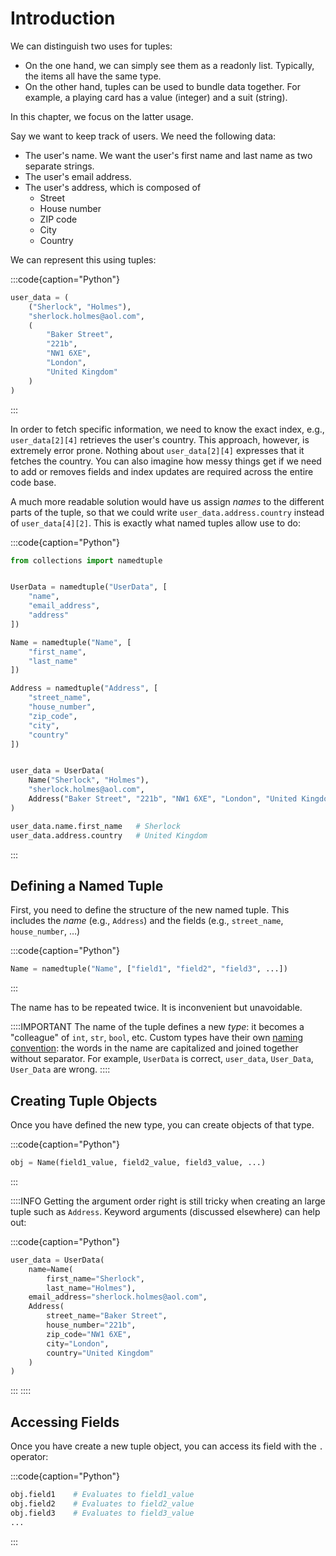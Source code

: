# Introduction

We can distinguish two uses for tuples:

* On the one hand, we can simply see them as a readonly list.
  Typically, the items all have the same type.
* On the other hand, tuples can be used to bundle data together.
  For example, a playing card has a value (integer) and a suit (string).

In this chapter, we focus on the latter usage.

Say we want to keep track of users.
We need the following data:

* The user's name.
  We want the user's first name and last name as two separate strings.
* The user's email address.
* The user's address, which is composed of
  * Street
  * House number
  * ZIP code
  * City
  * Country

We can represent this using tuples:

:::code{caption="Python"}

```python
user_data = (
    ("Sherlock", "Holmes"),
    "sherlock.holmes@aol.com",
    (
        "Baker Street",
        "221b",
        "NW1 6XE",
        "London",
        "United Kingdom"
    )
)
```

:::

In order to fetch specific information, we need to know the exact index, e.g., `user_data[2][4]` retrieves the user's country.
This approach, however, is extremely error prone.
Nothing about `user_data[2][4]` expresses that it fetches the country.
You can also imagine how messy things get if we need to add or removes fields and index updates are required across the entire code base.

A much more readable solution would have us assign *names* to the different parts of the tuple, so that we could write `user_data.address.country` instead of `user_data[4][2]`.
This is exactly what named tuples allow use to do:

:::code{caption="Python"}

```python
from collections import namedtuple


UserData = namedtuple("UserData", [
    "name",
    "email_address",
    "address"
])

Name = namedtuple("Name", [
    "first_name",
    "last_name"
])

Address = namedtuple("Address", [
    "street_name",
    "house_number",
    "zip_code",
    "city",
    "country"
])


user_data = UserData(
    Name("Sherlock", "Holmes"),
    "sherlock.holmes@aol.com",
    Address("Baker Street", "221b", "NW1 6XE", "London", "United Kingdom")
)

user_data.name.first_name   # Sherlock
user_data.address.country   # United Kingdom
```

:::

## Defining a Named Tuple

First, you need to define the structure of the new named tuple.
This includes the *name* (e.g., `Address`) and the fields (e.g., `street_name`, `house_number`, &hellip;)

:::code{caption="Python"}

```python
Name = namedtuple("Name", ["field1", "field2", "field3", ...])
```

:::

The name has to be repeated twice.
It is inconvenient but unavoidable.

::::IMPORTANT
The name of the tuple defines a new *type*: it becomes a "colleague" of `int`, `str`, `bool`, etc.
Custom types have their own [naming convention](https://peps.python.org/pep-0008/#class-names):
the words in the name are capitalized and joined together without separator.
For example, `UserData` is correct, `user_data`, `User_Data`, `User_Data` are wrong.
::::

## Creating Tuple Objects

Once you have defined the new type, you can create objects of that type.

:::code{caption="Python"}

```python
obj = Name(field1_value, field2_value, field3_value, ...)
```

:::

::::INFO
Getting the argument order right is still tricky when creating an large tuple such as `Address`.
Keyword arguments (discussed elsewhere) can help out:

:::code{caption="Python"}

```python
user_data = UserData(
    name=Name(
        first_name="Sherlock",
        last_name="Holmes"),
    email_address="sherlock.holmes@aol.com",
    Address(
        street_name="Baker Street",
        house_number="221b",
        zip_code="NW1 6XE",
        city="London",
        country="United Kingdom"
    )
)
```

:::
::::

## Accessing Fields

Once you have create a new tuple object, you can access its field with the `.` operator:

:::code{caption="Python"}

```python
obj.field1    # Evaluates to field1_value
obj.field2    # Evaluates to field2_value
obj.field3    # Evaluates to field3_value
...
```

:::
